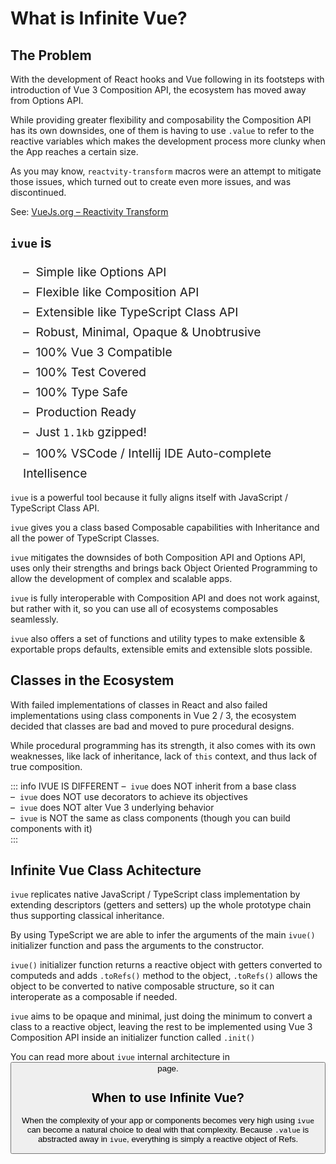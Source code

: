 <script setup lang="ts">
import Button from '../components/Button.vue'
</script>
# What is Infinite Vue?

## The Problem

With the development of React hooks and Vue following in its footsteps with introduction of Vue 3 Composition API, the ecosystem has moved away from Options API. 

While providing greater flexibility and composability the Composition API has its own downsides, one of them is having to use `.value` to refer to the reactive variables which makes the development process more clunky when the App reaches a certain size. 

As you may know, `reactvity-transform` macros were an attempt to mitigate those issues, which turned out to create even more issues, and was discontinued. 

See: [VueJs.org &ndash; Reactivity Transform](https://vuejs.org/guide/extras/reactivity-transform.html)

## `ivue` is
<div style="padding-left:20px; font-size: 1.2rem; line-height: 2rem;">
&ndash;&nbsp; Simple like Options API<br />
&ndash;&nbsp; Flexible like Composition API<br />
&ndash;&nbsp; Extensible like TypeScript Class API<br />
&ndash;&nbsp; Robust, Minimal, Opaque & Unobtrusive<br />
&ndash;&nbsp; 100% Vue 3 Compatible<br />
&ndash;&nbsp; 100% Test Covered<br />
&ndash;&nbsp; 100% Type Safe<br />
&ndash;&nbsp; Production Ready<br />
&ndash;&nbsp; Just <code>1.1kb</code> gzipped!<br />
&ndash;&nbsp; 100% VSCode / Intellij IDE Auto-complete Intellisence<br />
</div>

`ivue` is a powerful tool because it fully aligns itself with JavaScript / TypeScript Class API.

`ivue` gives you a class based Composable capabilities with Inheritance and all the power of TypeScript Classes.

`ivue` mitigates the downsides of both Composition API and Options API, uses only their strengths and brings back Object Oriented Programming to allow the development of complex and scalable apps.

`ivue` is fully interoperable with Composition API and does not work against, but rather with it, so you can use all of ecosystems composables seamlessly.

`ivue` also offers a set of functions and utility types to make extensible & exportable props defaults, extensible emits and extensible slots possible.


## Classes in the Ecosystem

With failed implementations of classes in React and also failed implementations using class components in Vue 2 / 3, the ecosystem decided that classes are bad and moved to pure procedural designs. 

While procedural programming has its strength, it also comes with its own weaknesses, like lack of inheritance, lack of `this` context, and thus lack of true composition.

::: info IVUE IS DIFFERENT
&ndash; &nbsp;`ivue` does NOT inherit from a base class<br />
&ndash; &nbsp;`ivue` does NOT use decorators to achieve its objectives<br />
&ndash; &nbsp;`ivue` does NOT alter Vue 3 underlying behavior<br />
&ndash; &nbsp;`ivue` is NOT the same as class components (though you can build components with it)<br />
:::

## Infinite Vue Class Achitecture

`ivue` replicates native JavaScript / TypeScript class implementation by extending descriptors (getters and setters) up the whole prototype chain thus supporting classical inheritance.

By using TypeScript we are able to infer the arguments of the main `ivue()` initializer function and pass the arguments to the constructor.

`ivue()` initializer function returns a reactive object with getters converted to computeds and adds `.toRefs()` method to the object, `.toRefs()` allows the object to be converted to native composable structure, so it can interoperate as a composable if needed.

`ivue` aims to be opaque and minimal, just doing the minimum to convert a class to a reactive object, leaving the rest to be implemented using Vue 3 Composition API inside an initializer function called `.init()` 

You can read more about `ivue` internal architecture in <Button href="/pages/how-it-works" label="How it works?" /> page.

## When to use Infinite Vue?

When the complexity of your app or components becomes very high using `ivue` can become a natural choice to deal with that complexity. Because `.value` is abstracted away in `ivue`, everything is simply a reactive object of Refs.

